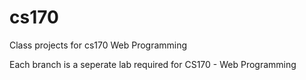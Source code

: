 # cs170
Class projects for cs170 Web Programming

Each branch is a seperate lab required for CS170 - Web Programming
